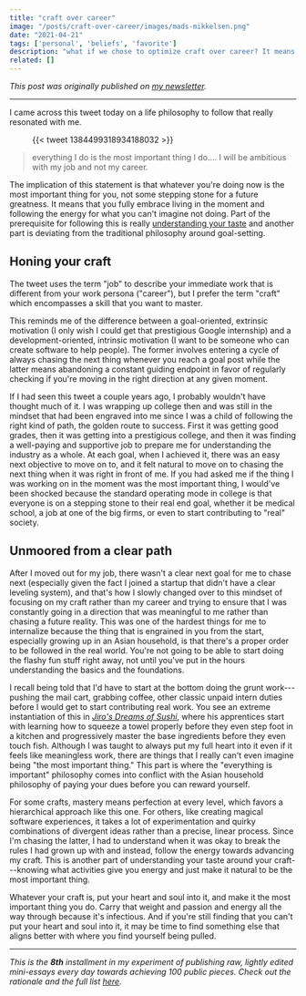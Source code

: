 ```yaml
---
title: "craft over career"
image: "/posts/craft-over-career/images/mads-mikkelsen.png"
date: "2021-04-21"
tags: ['personal', 'beliefs', 'favorite']
description: "what if we chose to optimize craft over career? It means everything we're doing right now is the most important thing, not just a stepping stone towards some \"better\" future."
related: []
---
```


*This post was originally published on [my newsletter](https://spencerchang.substack.com/p/craft-over-career).*

---

I came across this tweet today on a life philosophy to follow that really resonated with me.

<figure class="embed">
    {{< tweet 1384499318934188032 >}}
</figure>

> everything I do is the most important thing I do.... I will be ambitious with my job and not my career.

The implication of this statement is that whatever you're doing now is the most important thing for you, not some stepping stone for a future greatness. It means that you fully embrace living in the moment and following the energy for what you can't imagine not doing. Part of the prerequisite for following this is really [understanding your taste](https://spencerchang.substack.com/p/the-mid-twenties#main:~:text=tuning%20my%20nose%20for%20what%20makes%20me%20really%20go%20off) and another part is deviating from the traditional philosophy around goal-setting.


## Honing your craft
The tweet uses the term "job" to describe your immediate work that is different from your work persona ("career"), but I prefer the term "craft" which encompasses a skill that you want to master.

This reminds me of the difference between a goal-oriented, extrinsic motivation (I only wish I could get that prestigious Google internship) and a development-oriented, intrinsic motivation (I want to be someone who can create software to help people). The former involves entering a cycle of always chasing the next thing whenever you reach a goal post while the latter means abandoning a constant guiding endpoint in favor of regularly checking if you're moving in the right direction at any given moment.

If I had seen this tweet a couple years ago, I probably wouldn't have thought much of it. I was wrapping up college then and was still in the mindset that had been engraved into me since I was a child of following the right kind of path, the golden route to success. First it was getting good grades, then it was getting into a prestigious college, and then it was finding a well-paying and supportive job to prepare me for understanding the industry as a whole. At each goal, when I achieved it, there was an easy next objective to move on to, and it felt natural to move on to chasing the next thing when it was right in front of me. If you had asked me if the thing I was working on in the moment was the most important thing, I would've been shocked because the standard operating mode in college is that everyone is on a stepping stone to their real end goal, whether it be medical school, a job at one of the big firms, or even to start contributing to "real" society.

## Unmoored from a clear path
After I moved out for my job, there wasn't a clear next goal for me to chase next (especially given the fact I joined a startup that didn't have a clear leveling system), and that's how I slowly changed over to this mindset of focusing on my craft rather than my career and trying to ensure that I was constantly going in a direction that was meaningful to me rather than chasing a future reality. This was one of the hardest things for me to internalize because the thing that is engrained in you from the start, especially growing up in an Asian household, is that there's a proper order to be followed in the real world. You're not going to be able to start doing the flashy fun stuff right away, not until you've put in the hours understanding the basics and the foundations.

I recall being told that I'd have to start at the bottom doing the grunt work---pushing the mail cart, grabbing coffee, other classic unpaid intern duties before I would get to start contributing real work. You see an extreme instantiation of this in *[Jiro's Dreams of Sushi](https://en.wikipedia.org/wiki/Jiro_Dreams_of_Sushi)*, where his apprentices start with learning how to squeeze a towel properly before they even step foot in a kitchen and progressively master the base ingredients before they even touch fish. Although I was taught to always put my full heart into it even if it feels like meaningless work, there are things that I really can't even imagine being "the most important thing." This part is where the "everything is important" philosophy comes into conflict with the Asian household philosophy of paying your dues before you can reward yourself.

For some crafts, mastery means perfection at every level, which favors a hierarchical approach like this one. For others, like creating magical software experiences, it takes a lot of experimentation and quirky combinations of divergent ideas rather than a precise, linear process. Since I'm chasing the latter, I had to understand when it was okay to break the rules I had grown up with and instead, follow the energy towards advancing my craft. This is another part of understanding your taste around your craft---knowing what activities give you energy and just make it natural to be the most important thing.

Whatever your craft is, put your heart and soul into it, and make it the most important thing you do. Carry that weight and passion and energy all the way through because it's infectious. And if you're still finding that you can't put your heart and soul into it, it may be time to find something else that aligns better with where you find yourself being pulled.

---

*This is the* ***8th*** *installment in my experiment of publishing raw, lightly edited mini-essays every day towards achieving 100 public pieces. Check out the rationale and the full list [here](https://www.spencerchang.me/experiments/100posts/).*
